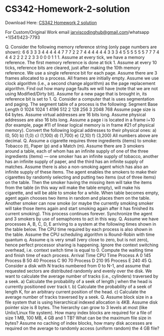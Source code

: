 # CS342-Homework-2-solution

Download Here: [CS342 Homework 2 solution](https://jarviscodinghub.com/assignment/cs342-homework-2-solution-2/)

For Custom/Original Work email jarviscodinghub@gmail.com/whatsapp +1(541)423-7793

Q. Consider the following memory reference string (only page numbers are shown):
6 6 3 3 3 4 4 4 4 4 7 7 7 2 2 7 4 4 4 4 4 4 3 3 3 4 5 5 5 5 5 5 7 7 7 4 4 4 2 2 2 2 2 3 3
0 0 0 1 1 1. Assume at every tick, we have a memory reference. The first memory
reference is done at tick 1. Assume at every 10 ticks, reference bits are cleared, just
after making the 10th memory reference. We use a single reference bit for each page.
Assume there are 3 frames allocated to a process. All frames are initially empty.
Assume we use clock algorithm (i.e., a second change algorithm) as the page
replacement algorithm. Find out how many page faults we will have (note that we are
not using Modified/Dirty bit). Assume for a new page that is brought in, its reference
bit is set to 1.
Q. Consider a computer that is uses segmentation and paging. The segment table of a
process is the following:
Segment Base Length
0 1024 1024
1 4196 512
2 128 256
3 2048 768
Assume page size is 64 bytes. Assume virtual addresses are 16 bits long. Assume
physical addresses are also 16 bits long. Assume a page i is located in a frame i+10
(for example, page #11 of linear logical memory is in frame #21 of physical memory).
Convert the following logical addresses to their physical ones:
a) (0, 50)
b) (1,0)
c) (1,100)
d) (1,700)
e) (2,10)
f) (3,200)
All numbers above are decimal.
Q. Assume a cigarette requires three ingredients (items) to smoke: Tobacco (t), Paper
(p) and a Match (m). Assume there are 3 smokers around a table, each of whom has
an infinite supply of one of the three ingredients (items) — one smoker has an infinite
supply of tobacco, another has an infinite supply of paper, and the third has an infinite
supply of matches. Assume there is also a non-smoking agent which has also an
infinite supply of these items. The agent enables the smokers to make their cigarettes
by randomly selecting and putting two items (out of three items) on the table. Then
the smoker having the missing item will take the items from the table (in this way will
make the table empty), will make his cigarette, and will be able to smoke for a while.
When table becomes empty, agent again chooses two items in random and places
them on the table. Another smoker can now smoke (or maybe the currently smoking
smoker will take those items again and start smoking again after it has finished its
current smoking). This process continues forever. Synchronize the agent and 3
smokers by use of semaphores to act in this way.
Q. Assume we have processes A, B, C, D, E arriving to a system at the following
times shown in the table below. The CPU time required by each process is also shown
in the table. Assume the CPU scheduling algorithm is Round-Robin with time
quantum q. Assume q is very small (very close to zero, but is not zero), hence perfect
processor sharing is happening. Ignore the context switching overhead, i.e. context
switch time is equal to 0. Compute the waiting time and finish time of each process.
Arrival Time CPU Time
Process A 0 145
Process B 50 40
Process C 90 70
Process D 210 95
Process E 240 45
Q. Consider a disk with N tracks numbered from 0 to N-1, and assume that requested
sectors are distributed randomly and evenly over the disk. We want to calculate the
average number of tracks (i.e., cylinders) traversed by a seek.
a) Calculate the probability of a seek of length j when the head is currently
positioned over track t.
b) Calculate the probability of a seek of length K, for an arbitrary current
position of the head.
c) Calculate the average number of tracks traversed by a seek.
Q. Assume block size in a file system that is using hierarchical indexed allocation is
4KB. Assume disk pointer size is 8 bytes. The hierarchy can grow to 3 levels at most
(like Unlix/Linux file system). How many index blocks are required for a file of size
1 MB, 100 MB, 4 GB and 1 TB? What can be the maximum file size in bytes?
Assume no caching of index blocks, how many disk accesses are required on the
average to randomly access (uniform random) the 4 GB file?
